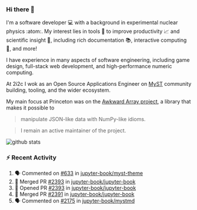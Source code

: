 ### Hi there 👋 

I'm a software developer 💻 with a background in experimental nuclear physics :atom:. My interest lies in tools :wrench: to improve productivity :chart_with_upwards_trend: and scientific insight :telescope:, including rich documentation 📚, interactive computing 🧮, and more! 

I have experience in many aspects of software engineering, including game design, full-stack web development, and high-performance numeric computing. 

At 2i2c I wok as an Open Source Applications Engineer on [MyST](https://github.com/jupyter-book/mystmd) community building, tooling, and the wider ecosystem. 

My main focus at Princeton was on the [Awkward Array project](awkward-array.org/), a library that makes it possible to 
> manipulate JSON-like data with NumPy-like idioms.

> I remain an active maintainer of the project. 

![github stats](https://github-readme-stats.vercel.app/api?username=agoose77&show_icons=true&hide_rank=true&hide_title=true&bg_color=30,e76445,904e95&text_color=efe3ec&icon_color=efe3ec)
<!--
**agoose77/agoose77** is a ✨ _special_ ✨ repository because its `README.md` (this file) appears on your GitHub profile.

Here are some ideas to get you started:

- 🔭 I’m currently working on ...
- 🌱 I’m currently learning ...
- 👯 I’m looking to collaborate on ...
- 🤔 I’m looking for help with ...
- 💬 Ask me about ...
- 📫 How to reach me: ...
- 😄 Pronouns: ...
- ⚡ Fun fact: ...
-->

### :zap: Recent Activity

<!--START_SECTION:activity-->
1. 🗣 Commented on [#633](https://github.com/jupyter-book/myst-theme/issues/633#issuecomment-3098060886) in [jupyter-book/myst-theme](https://github.com/jupyter-book/myst-theme)
2. 🎉 Merged PR [#2393](https://github.com/jupyter-book/jupyter-book/pull/2393) in [jupyter-book/jupyter-book](https://github.com/jupyter-book/jupyter-book)
3. 💪 Opened PR [#2393](https://github.com/jupyter-book/jupyter-book/pull/2393) in [jupyter-book/jupyter-book](https://github.com/jupyter-book/jupyter-book)
4. 🎉 Merged PR [#2391](https://github.com/jupyter-book/jupyter-book/pull/2391) in [jupyter-book/jupyter-book](https://github.com/jupyter-book/jupyter-book)
5. 🗣 Commented on [#2175](https://github.com/jupyter-book/mystmd/pull/2175#issuecomment-3097892391) in [jupyter-book/mystmd](https://github.com/jupyter-book/mystmd)
<!--END_SECTION:activity-->
